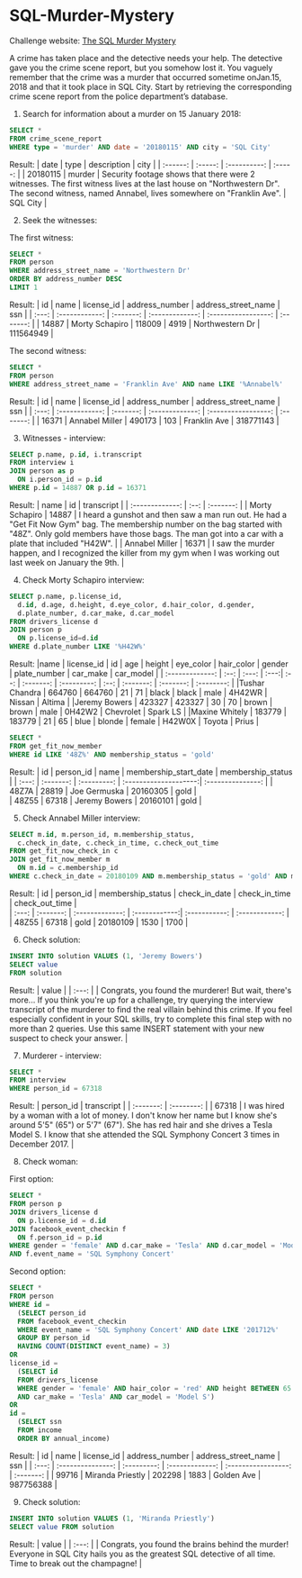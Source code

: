 # SQL-Murder-Mystery
Challenge website:
[The SQL Murder Mystery](https://mystery.knightlab.com/)

A crime has taken place and the detective needs your help. The detective gave you the crime scene report, but you somehow lost it. You vaguely remember that the crime was a ​murder​ that occurred sometime on ​Jan.15, 2018​ and that it took place in ​SQL City​. Start by retrieving the corresponding crime scene report from the police department’s database.

1. Search for information about a murder on 15 January 2018:

```SQL
SELECT *
FROM crime_scene_report
WHERE type = 'murder' AND date = '20180115' AND city = 'SQL City'
```
Result:
| date     |	type   |	description |	city    |
| :------: | :-----: | :----------: | :-----: | 
| 20180115 |	murder |	Security footage shows that there were 2 witnesses. The first witness lives at the last house on "Northwestern Dr". The second witness, named Annabel, lives somewhere on "Franklin Ave". |	SQL City |

2. Seek the witnesses:

The first witness:
```SQL
SELECT *
FROM person 
WHERE address_street_name = 'Northwestern Dr' 
ORDER BY address_number DESC
LIMIT 1
```
Result:
| id  	| name          	| license_id	| address_number	| address_street_name	| ssn       | 
| :---: | :------------:  |  :-------:  | :-------------: | :-----------------: | :-------: |
| 14887	| Morty Schapiro	| 118009    	| 4919	          | Northwestern Dr	    | 111564949 | 

The second witness:
```SQL
SELECT *
FROM person
WHERE address_street_name = 'Franklin Ave' AND name LIKE '%Annabel%'
```
Result:
| id  	| name          	| license_id	| address_number	| address_street_name	| ssn       | 
| :---: | :------------:  |  :-------:  | :-------------: | :-----------------: | :-------: |
| 16371	| Annabel Miller	| 490173    	| 103 	          | Franklin Ave  	    | 318771143 | 


3. Witnesses - interview:
```SQL
SELECT p.name, p.id, i.transcript
FROM interview i
JOIN person as p
  ON i.person_id = p.id
WHERE p.id = 14887 OR p.id = 16371
```
Result:
| name            |	id   	| transcript  |
| :-------------: | :--:  |  :-------:  |
| Morty Schapiro	| 14887	| I heard a gunshot and then saw a man run out. He had a "Get Fit Now Gym" bag. The membership number on the bag started with "48Z". Only gold members have those bags. The man got into a car with a plate that included "H42W". |
| Annabel Miller	| 16371 |	I saw the murder happen, and I recognized the killer from my gym when I was working out last week on January the 9th. |

4. Check Morty Schapiro interview:
```SQL
SELECT p.name, p.license_id,
  d.id, d.age, d.height, d.eye_color, d.hair_color, d.gender, 
  d.plate_number, d.car_make, d.car_model
FROM drivers_license d 
JOIN person p
  ON p.license_id=d.id
WHERE d.plate_number LIKE '%H42W%'
```
Result:
|name            	| license_id	| id	    | age	 | height	| eye_color	| hair_color	| gender	| plate_number	| car_make	| car_model  |
| :-------------: | :--:        | :---:   | :---:| :--:   | :-------: | :---------: | :--:    |  :-------:    | :-------: | :--------: | 
|Tushar Chandra 	| 664760	    | 664760	| 21	 | 71   	| black   	| black	      | male	  | 4H42WR      	| Nissan	  | Altima     |
|Jeremy Bowers	  | 423327	    | 423327	| 30	 | 70	    | brown	    | brown     	| male	  | 0H42W2	      | Chevrolet | Spark LS   |
|Maxine Whitely 	| 183779	    | 183779	| 21	 | 65	    | blue	    | blonde    	| female	| H42W0X       	| Toyota	  | Prius      |


```SQL
SELECT *
FROM get_fit_now_member
WHERE id LIKE '48Z%' AND membership_status = 'gold'
```
Result:
| id    |	person_id	|	name	        |	membership_start_date	|	membership_status |	
| :---: | :-------: | :---------:   | :--------------------:| :---------------: |
| 48Z7A |	28819	    |	Joe Germuska	|	20160305            	|	gold              |	     
| 48Z55 |	67318    	|	Jeremy Bowers	|	20160101            	|	gold              |	

5. Check Annabel Miller interview:
```SQL
SELECT m.id, m.person_id, m.membership_status,
  c.check_in_date, c.check_in_time, c.check_out_time
FROM get_fit_now_check_in c 
JOIN get_fit_now_member m
  ON m.id = c.membership_id
WHERE c.check_in_date = 20180109 AND m.membership_status = 'gold' AND m.person_id = 67318
```
Result:
| id	  |	person_id	|	membership_status	|	check_in_date | check_in_time	|	check_out_time |	
| :---: | :-------: | :-------------:   | :------------:| :-----------: | :------------: |
| 48Z55	|	67318	    |	gold            	|	20180109	    |	1530	        |	1700           |	


6. Check solution:
```SQL
INSERT INTO solution VALUES (1, 'Jeremy Bowers')
SELECT value
FROM solution
```
Result:
| value |
| :---: | 
| Congrats, you found the murderer! But wait, there's more... If you think you're up for a challenge, try querying the interview transcript of the murderer to find the real villain behind this crime. If you feel especially confident in your SQL skills, try to complete this final step with no more than 2 queries. Use this same INSERT statement with your new suspect to check your answer. |

7. Murderer - interview:
```SQL
SELECT *
FROM interview
WHERE person_id = 67318
```
Result:
| person_id |	transcript |
| :-------: | :--------: | 
| 67318     |	I was hired by a woman with a lot of money. I don't know her name but I know she's around 5'5" (65") or 5'7" (67"). She has red hair and she drives a Tesla Model S. I know that she attended the SQL Symphony Concert 3 times in December 2017. |

8. Check woman:

First option:
```SQL
SELECT *
FROM person p
JOIN drivers_license d
  ON p.license_id = d.id
JOIN facebook_event_checkin f
  ON f.person_id = p.id
WHERE gender = 'female' AND d.car_make = 'Tesla' AND d.car_model = 'Model S'
AND f.event_name = 'SQL Symphony Concert'
```

Second option:
```SQL
SELECT *
FROM person
WHERE id =
  (SELECT person_id
  FROM facebook_event_checkin
  WHERE event_name = 'SQL Symphony Concert' AND date LIKE '201712%'
  GROUP BY person_id
  HAVING COUNT(DISTINCT event_name) = 3)
OR
license_id =
  (SELECT id
  FROM drivers_license
  WHERE gender = 'female' AND hair_color = 'red' AND height BETWEEN 65 AND 67
  AND car_make = 'Tesla' AND car_model = 'Model S')
OR
id =
  (SELECT ssn
  FROM income
  ORDER BY annual_income)
```
Result:
| id	  | name	            | license_id	| address_number	| address_street_name	| ssn       | 
| :---: | :---------------: | :---------: | :-------------: | :-----------------: | :-------: | 
| 99716	| Miranda Priestly	| 202298	    | 1883          	| Golden Ave	        | 987756388 | 

9. Check solution:
```SQL
INSERT INTO solution VALUES (1, 'Miranda Priestly')
SELECT value FROM solution
```
Result:
| value |
| :---: | 
| Congrats, you found the brains behind the murder! Everyone in SQL City hails you as the greatest SQL detective of all time. Time to break out the champagne! |
